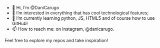 - 👋 Hi, I’m @DaniCarugo
- 👀 I’m interested in everything that has cool technological features; 
- 🌱 I’m currently learning python, JS, HTML5 and of course how to use GitHub!
- 📫 How to reach me: on Instagram, @danicarugo.

Feel free to explore my repos and take inspiration!  

<!---
DaniCarugo/DaniCarugo is a ✨ special ✨ repository because its `README.md` (this file) appears on your GitHub profile.
You can click the Preview link to take a look at your changes.
--->
